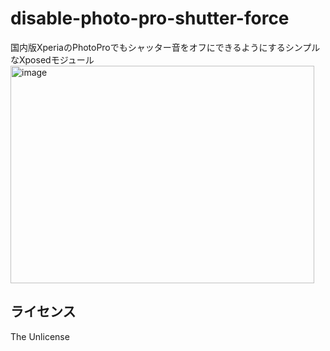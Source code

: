 # disable-photo-pro-shutter-force
国内版XperiaのPhotoProでもシャッター音をオフにできるようにするシンプルなXposedモジュール  
<img width="486" height="348" alt="image" src="https://github.com/user-attachments/assets/d3d830f3-57b0-4275-bfe2-7d73f49c1161" />

## ライセンス
The Unlicense
